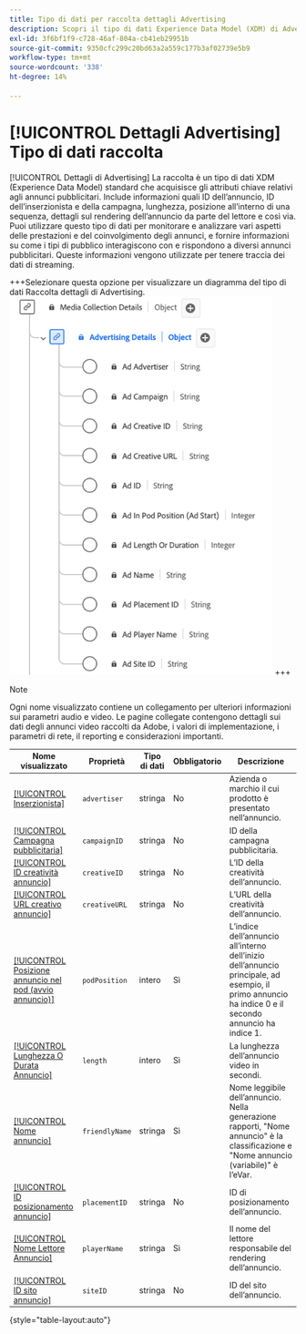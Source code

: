 ```yaml
---
title: Tipo di dati per raccolta dettagli Advertising
description: Scopri il tipo di dati Experience Data Model (XDM) di Advertising Details Collection.
exl-id: 3f6bf1f9-c728-46af-804a-cb41eb29951b
source-git-commit: 9350cfc299c20bd63a2a559c177b3af02739e5b9
workflow-type: tm+mt
source-wordcount: '338'
ht-degree: 14%

---
```


# [!UICONTROL Dettagli Advertising] Tipo di dati raccolta

[!UICONTROL Dettagli di Advertising] La raccolta è un tipo di dati XDM (Experience Data Model) standard che acquisisce gli attributi chiave relativi agli annunci pubblicitari. Include informazioni quali ID dell’annuncio, ID dell’inserzionista e della campagna, lunghezza, posizione all’interno di una sequenza, dettagli sul rendering dell’annuncio da parte del lettore e così via. Puoi utilizzare questo tipo di dati per monitorare e analizzare vari aspetti delle prestazioni e del coinvolgimento degli annunci, e fornire informazioni su come i tipi di pubblico interagiscono con e rispondono a diversi annunci pubblicitari. Queste informazioni vengono utilizzate per tenere traccia dei dati di streaming.

+++Selezionare questa opzione per visualizzare un diagramma del tipo di dati Raccolta dettagli di Advertising.
![Diagramma del tipo di dati Raccolta dettagli di Advertising.](../images/data-types/advertising-details-collection.png)
+++

>[!NOTE]
>
>Ogni nome visualizzato contiene un collegamento per ulteriori informazioni sui parametri audio e video. Le pagine collegate contengono dettagli sui dati degli annunci video raccolti da Adobe, i valori di implementazione, i parametri di rete, il reporting e considerazioni importanti.

| Nome visualizzato | Proprietà | Tipo di dati | Obbligatorio | Descrizione |
|-----------------------------------------------------------------------------------------------------------------------------------------------------------------|-----------------|-----------|----------|-----------------------------------------------------------------------------------------------------------------------|
| [[!UICONTROL Inserzionista]](https://experienceleague.adobe.com/docs/media-analytics/using/implementation/variables/ad-parameters.html#advertiser) | `advertiser` | stringa | No | Azienda o marchio il cui prodotto è presentato nell’annuncio. |
| [[!UICONTROL Campagna pubblicitaria]](https://experienceleague.adobe.com/docs/media-analytics/using/implementation/variables/ad-parameters.html#campaign-id) | `campaignID` | stringa | No | ID della campagna pubblicitaria. |
| [[!UICONTROL ID creatività annuncio]](https://experienceleague.adobe.com/docs/media-analytics/using/implementation/variables/ad-parameters.html#creative-id) | `creativeID` | stringa | No | L’ID della creatività dell’annuncio. |
| [[!UICONTROL URL creativo annuncio]](https://experienceleague.adobe.com/docs/media-analytics/using/implementation/variables/ad-parameters.html#creative-url) | `creativeURL` | stringa | No | L’URL della creatività dell’annuncio. |
| [[!UICONTROL Posizione annuncio nel pod (avvio annuncio)]](https://experienceleague.adobe.com/docs/media-analytics/using/implementation/variables/ad-parameters.html#ad-start) | `podPosition` | intero | Sì | L’indice dell’annuncio all’interno dell’inizio dell’annuncio principale, ad esempio, il primo annuncio ha indice 0 e il secondo annuncio ha indice 1. |
| [[!UICONTROL Lunghezza O Durata Annuncio]](https://experienceleague.adobe.com/docs/media-analytics/using/implementation/variables/ad-parameters.html#ad-length) | `length` | intero | Sì | La lunghezza dell’annuncio video in secondi. |
| [[!UICONTROL Nome annuncio]](https://experienceleague.adobe.com/docs/media-analytics/using/implementation/variables/ad-parameters.html#ad-name) | `friendlyName` | stringa | Sì | Nome leggibile dell’annuncio. Nella generazione rapporti, &quot;Nome annuncio&quot; è la classificazione e &quot;Nome annuncio (variabile)&quot; è l’eVar. |
| [[!UICONTROL ID posizionamento annuncio]](https://experienceleague.adobe.com/docs/media-analytics/using/implementation/variables/ad-parameters.html#placement-id) | `placementID` | stringa | No | ID di posizionamento dell’annuncio. |
| [[!UICONTROL Nome Lettore Annuncio]](https://experienceleague.adobe.com/docs/media-analytics/using/implementation/variables/ad-parameters.html#ad-player-name) | `playerName` | stringa | Sì | Il nome del lettore responsabile del rendering dell’annuncio. |
| [[!UICONTROL ID sito annuncio]](https://experienceleague.adobe.com/docs/media-analytics/using/implementation/variables/ad-parameters.html#site-id) | `siteID` | stringa | No | ID del sito dell’annuncio. |

{style="table-layout:auto"}
